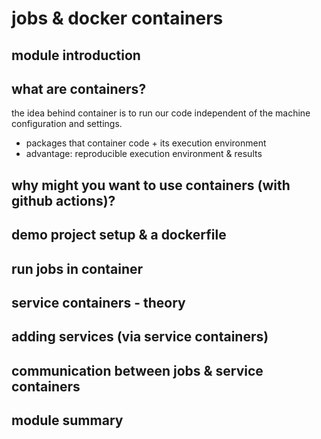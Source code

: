 # jobs & docker containers

## module introduction

## what are containers?
the idea behind container is to run our code independent of the machine configuration and settings.
- packages that container code + its execution environment
- advantage: reproducible execution environment & results


## why might you want to use containers (with github actions)?

## demo project setup & a dockerfile

## run jobs in container

## service containers - theory

## adding services (via service containers)

## communication between jobs & service containers

## module summary
